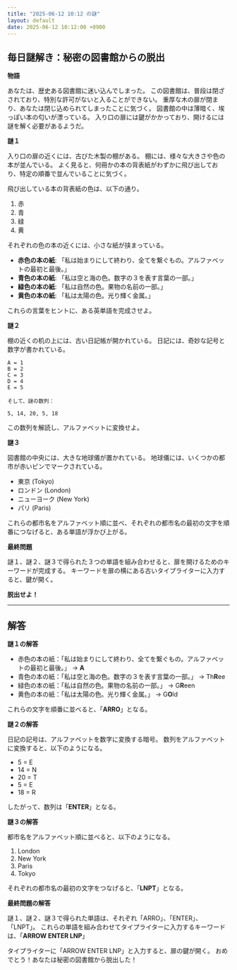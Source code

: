 ```yaml
---
title: "2025-06-12 10:12 の謎"
layout: default
date: 2025-06-12 10:12:00 +0900
---
```

## 毎日謎解き：秘密の図書館からの脱出

**物語**

あなたは、歴史ある図書館に迷い込んでしまった。
この図書館は、普段は閉ざされており、特別な許可がないと入ることができない。
重厚な木の扉が閉まり、あなたは閉じ込められてしまったことに気づく。
図書館の中は薄暗く、埃っぽい本の匂いが漂っている。
入り口の扉には鍵がかかっており、開けるには謎を解く必要があるようだ。

**謎１**

入り口の扉の近くには、古びた木製の棚がある。
棚には、様々な大きさや色の本が並んでいる。
よく見ると、何冊かの本の背表紙がわずかに飛び出しており、特定の順番で並んでいることに気づく。

飛び出している本の背表紙の色は、以下の通り。

1.  赤
2.  青
3.  緑
4.  黄

それぞれの色の本の近くには、小さな紙が挟まっている。

*   **赤色の本の紙**: 「私は始まりにして終わり、全てを繋ぐもの。アルファベットの最初と最後。」
*   **青色の本の紙**: 「私は空と海の色。数字の３を表す言葉の一部。」
*   **緑色の本の紙**: 「私は自然の色。果物の名前の一部。」
*   **黄色の本の紙**: 「私は太陽の色。光り輝く金属。」

これらの言葉をヒントに、ある英単語を完成させよ。

**謎２**

棚の近くの机の上には、古い日記帳が開かれている。
日記には、奇妙な記号と数字が書かれている。

```
A = 1
B = 2
C = 3
D = 4
E = 5

そして、謎の数列：

5, 14, 20, 5, 18
```

この数列を解読し、アルファベットに変換せよ。

**謎３**

図書館の中央には、大きな地球儀が置かれている。
地球儀には、いくつかの都市が赤いピンでマークされている。

*   東京 (Tokyo)
*   ロンドン (London)
*   ニューヨーク (New York)
*   パリ (Paris)

これらの都市名をアルファベット順に並べ、それぞれの都市名の最初の文字を順番につなげると、ある単語が浮かび上がる。

**最終問題**

謎１、謎２、謎３で得られた３つの単語を組み合わせると、扉を開けるためのキーワードが完成する。
キーワードを扉の横にある古いタイプライターに入力すると、鍵が開く。

**脱出せよ！**

---
## 解答

**謎１の解答**

*   赤色の本の紙：「私は始まりにして終わり、全てを繋ぐもの。アルファベットの最初と最後。」 -> **A**
*   青色の本の紙：「私は空と海の色。数字の３を表す言葉の一部。」 -> Th**R**ee
*   緑色の本の紙：「私は自然の色。果物の名前の一部。」 -> G**R**een
*   黄色の本の紙：「私は太陽の色。光り輝く金属。」 -> G**O**ld

これらの文字を順番に並べると、「**ARRO**」となる。

**謎２の解答**

日記の記号は、アルファベットを数字に変換する暗号。
数列をアルファベットに変換すると、以下のようになる。

*   5 = E
*   14 = N
*   20 = T
*   5 = E
*   18 = R

したがって、数列は「**ENTER**」となる。

**謎３の解答**

都市名をアルファベット順に並べると、以下のようになる。

1.  London
2.  New York
3.  Paris
4.  Tokyo

それぞれの都市名の最初の文字をつなげると、「**LNPT**」となる。

**最終問題の解答**

謎１、謎２、謎３で得られた単語は、それぞれ「ARRO」、「ENTER」、「LNPT」。
これらの単語を組み合わせてタイプライターに入力するキーワードは、「**ARROW ENTER LNP**」

タイプライターに「ARROW ENTER LNP」と入力すると、扉の鍵が開く。
おめでとう！あなたは秘密の図書館から脱出した！
